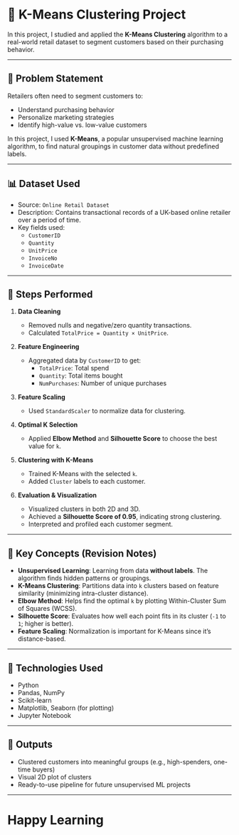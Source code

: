# 🧠 K-Means Clustering Project

In this project, I studied and applied the **K-Means Clustering** algorithm to a real-world retail dataset to segment customers based on their purchasing behavior.

---

## 📌 Problem Statement

Retailers often need to segment customers to:
- Understand purchasing behavior
- Personalize marketing strategies
- Identify high-value vs. low-value customers

In this project, I used **K-Means**, a popular unsupervised machine learning algorithm, to find natural groupings in customer data without predefined labels.

---

## 📊 Dataset Used

- Source: `Online Retail Dataset`
- Description: Contains transactional records of a UK-based online retailer over a period of time.
- Key fields used:
  - `CustomerID`
  - `Quantity`
  - `UnitPrice`
  - `InvoiceNo`
  - `InvoiceDate`

---

## 🔧 Steps Performed

1. **Data Cleaning**
   - Removed nulls and negative/zero quantity transactions.
   - Calculated `TotalPrice = Quantity × UnitPrice`.

2. **Feature Engineering**
   - Aggregated data by `CustomerID` to get:
     - `TotalPrice`: Total spend
     - `Quantity`: Total items bought
     - `NumPurchases`: Number of unique purchases

3. **Feature Scaling**
   - Used `StandardScaler` to normalize data for clustering.

4. **Optimal K Selection**
   - Applied **Elbow Method** and **Silhouette Score** to choose the best value for `k`.

5. **Clustering with K-Means**
   - Trained K-Means with the selected `k`.
   - Added `Cluster` labels to each customer.

6. **Evaluation & Visualization**
   - Visualized clusters in both 2D and 3D.
   - Achieved a **Silhouette Score of 0.95**, indicating strong clustering.
   - Interpreted and profiled each customer segment.

---

## 📘 Key Concepts (Revision Notes)

- **Unsupervised Learning**: Learning from data **without labels**. The algorithm finds hidden patterns or groupings.
- **K-Means Clustering**: Partitions data into `k` clusters based on feature similarity (minimizing intra-cluster distance).
- **Elbow Method**: Helps find the optimal `k` by plotting Within-Cluster Sum of Squares (WCSS).
- **Silhouette Score**: Evaluates how well each point fits in its cluster (`-1` to `1`; higher is better).
- **Feature Scaling**: Normalization is important for K-Means since it’s distance-based.

---

## 🧪 Technologies Used

- Python
- Pandas, NumPy
- Scikit-learn
- Matplotlib, Seaborn (for plotting)
- Jupyter Notebook

---

## 📎 Outputs

- Clustered customers into meaningful groups (e.g., high-spenders, one-time buyers)
- Visual 2D plot of clusters
- Ready-to-use pipeline for future unsupervised ML projects

---

# Happy Learning

